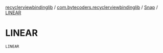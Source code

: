 [recyclerviewbindinglib](../../index.md) / [com.bytecoders.recyclerviewbindinglib](../index.md) / [Snap](index.md) / [LINEAR](./-l-i-n-e-a-r.md)

# LINEAR

`LINEAR`